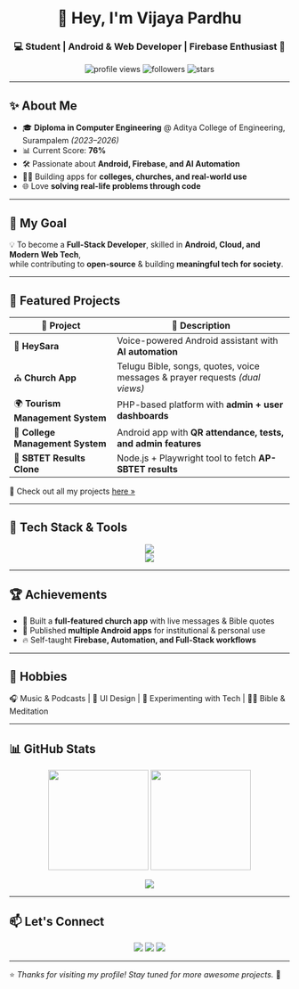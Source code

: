 <!-- Modern & Attractive GitHub Profile README -->

<h1 align="center">👋 Hey, I'm Vijaya Pardhu</h1>
<h3 align="center">💻 Student | Android & Web Developer | Firebase Enthusiast 🚀</h3>

<p align="center">
  <img src="https://komarev.com/ghpvc/?username=vijayapardhu&label=Profile%20Views&color=blueviolet&style=for-the-badge" alt="profile views" />
  <img src="https://img.shields.io/github/followers/Vijayapardhu?logo=github&style=for-the-badge" alt="followers" />
  <img src="https://img.shields.io/github/stars/Vijayapardhu?logo=github&style=for-the-badge" alt="stars" />
</p>

---

## ✨ About Me  
- 🎓 **Diploma in Computer Engineering** @ Aditya College of Engineering, Surampalem *(2023–2026)*  
- 📊 Current Score: **76%**  
- 🛠 Passionate about **Android, Firebase, and AI Automation**  
- 👨‍💻 Building apps for **colleges, churches, and real-world use**  
- 🌐 Love **solving real-life problems through code**  

---

## 🎯 My Goal  
💡 To become a **Full-Stack Developer**, skilled in **Android, Cloud, and Modern Web Tech**,  
while contributing to **open-source** & building **meaningful tech for society**.  

---

## 💼 Featured Projects  

| 🚀 Project | 📖 Description |
|------------|----------------|
| 🧠 **HeySara** | Voice-powered Android assistant with **AI automation** |
| ⛪ **Church App** | Telugu Bible, songs, quotes, voice messages & prayer requests *(dual views)* |
| 🌍 **Tourism Management System** | PHP-based platform with **admin + user dashboards** |
| 🏫 **College Management System** | Android app with **QR attendance, tests, and admin features** |
| 🧾 **SBTET Results Clone** | Node.js + Playwright tool to fetch **AP-SBTET results** |

🔗 Check out all my projects [here »](https://github.com/Vijayapardhu?tab=repositories)

---

## 🧠 Tech Stack & Tools  

<p align="center">
  <img src="https://skillicons.dev/icons?i=java,kotlin,python,php,javascript,html,css" /><br>
  <img src="https://skillicons.dev/icons?i=androidstudio,nodejs,express,firebase,mysql,mongodb,git,github,vscode,figma,canva" />
</p>

---

## 🏆 Achievements  
- 🏅 Built a **full-featured church app** with live messages & Bible quotes  
- 📲 Published **multiple Android apps** for institutional & personal use  
- 🔥 Self-taught **Firebase, Automation, and Full-Stack workflows**  

---

## 🎨 Hobbies  
🎧 Music & Podcasts | 📱 UI Design | 🧪 Experimenting with Tech | 🧘‍♂ Bible & Meditation  

---

## 📊 GitHub Stats  

<p align="center">
  <img src="https://github-readme-stats.vercel.app/api?username=Vijayapardhu&show_icons=true&theme=radical" height="180px"/>
  <img src="https://github-readme-streak-stats.herokuapp.com/?user=Vijayapardhu&theme=radical" height="180px"/>
</p>

<p align="center">
  <img src="https://github-readme-stats.vercel.app/api/top-langs/?username=Vijayapardhu&layout=compact&theme=radical" />
</p>

---

## 📫 Let's Connect  

<p align="center">
  <a href="mailto:vijayapardhu17@gmail.com"><img src="https://img.shields.io/badge/Gmail-D14836?style=for-the-badge&logo=gmail&logoColor=white"/></a>
  <a href="https://github.com/Vijayapardhu"><img src="https://img.shields.io/badge/GitHub-000?style=for-the-badge&logo=github&logoColor=white"/></a>
  <a href="https://vijayapardhu-portfolio.onrender.com"><img src="https://img.shields.io/badge/Portfolio-blue?style=for-the-badge&logo=web"/></a>
</p>

---

⭐ *Thanks for visiting my profile! Stay tuned for more awesome projects.* 🚀
